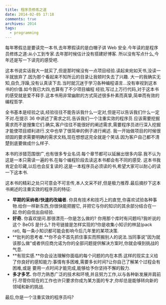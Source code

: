 ```yaml
---
title: 程序员修炼之道
date: 2014-02-05 17:18
comments: true
archives: 2014
tags:
  - programming
---
```


每年寒假总是要读完一本书,去年寒假读的是白帽子讲 Web 安全.今年读的是程序员修炼之道:从小工到专家.去年那时候估计没有搭建好博客.
所以没有写点什么,今年还是写一下读完的感受吧.

这本书说实话我大一就买了,但是那时候没有一点项目经验.读起来宛如天书,没读一半就放弃了.因为那个看起来不知所云的目录让我顿时失去了兴趣.
大一的我确实无知,自负,浮躁,没有认真读下去.当时就沉迷于学习各种编程语言...没有审视到这本书的价值.如今我已大四,也算有了不少项目编程
经验,写过上万行代码,对于这本书的感受就是爱不释手.这本书用非常幽默的方式简述很多朴素而真挚,简单而有效的编程哲学.

全书基本是经验之谈,经验往往不能告诉我什么一定对,但是可以告诉我们什么一定不对.在提示 36 中讲述了需求之坑.告诉我们一个注重实效的程序员
应该需要挖掘需求而不是搜集它们.确实,客户往往不能很好的阐述需求,需要程序员进行深入挖掘才能使项目顺利进行.文中也举了很简单的例子进行阐述.
我一开始做项目的时候很顽固的要求需要明确的需求文档,现在想想这完全就是个笑话.因为客户自己都不清楚到底要做成什么样子.

本书的涉猎范围很广,也有很多专业名词.每个章节都可以延展出很多内容.我不认为这是一本只需读一遍的书.在每个编程阶段去读这本书都会有不同的感受.
这本书我肯定会珍藏,以后也会反复读的.这是一本程序员必须读的书,希望大家可以耐心的读一下这本书.

这本书的精彩之处只可意会不可言传,本人文采不好,但是极力推荐.最后摘抄下这本书阐述的注重实效的程序员的特征:

- **早期的采纳者/快速的改编者.** 你具有技术和技巧上的直觉,你喜欢试验各种事物.给你一样新东西,你很快能把握它,
  并把它与你的知识的其余部分结合在一起.你的自信出自经验.
- **好奇.** 你喜欢提问.那很漂亮--你是怎么做的? 你用那个库时有问题吗?我听说的这个 BeOS 是什么? 符号链接是怎样实现的?你是收集小知识的林鼠(pack rat),
  每一条小知识都可能会影响今后几年里的某项决策.
- **批判的思考者.**你不会不首先抓住事实而照搬别人的说法.当同事说"因为就该那么做"或者供应商允诺为你的全部问题提供解决方案时,你就会嗅到挑战的气息.
- **有现实感.**你会设法理解你面临的每个问题的内在本质.这样的现实主义给了你良好的感知能力:事情有多困难,需要多长时间?让你自己了解某个过程会有困难,或是
  要用一点时间才能完成,能够给予你坚持不懈的毅力.
- **多才多艺.** 你尽力熟悉广泛的技术和环境,并且努力工作,以与各种新发展并肩前行.尽管你现在的工作也许只要求你成为某方面的专才,你却总是能够转向新的
  领域和新的挑战.

最后,你是一个注重实效的程序员吗?
